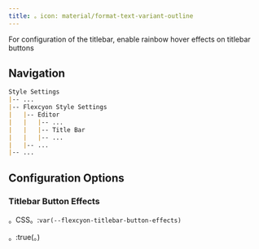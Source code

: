 ```yaml
---
title: 。icon: material/format-text-variant-outline
---
```


For configuration of the titlebar, enable rainbow hover effects on titlebar buttons

## Navigation

```md
Style Settings
|-- ...
|-- Flexcyon Style Settings
|   |-- Editor
|   |   |-- ...
|   |   |-- Title Bar
|   |   |-- ...
|   |-- ...
|-- ...
```

## Configuration Options

### Titlebar Button Effects

。CSS。:`var(--flexcyon-titlebar-button-effects)`

。:true(。)
